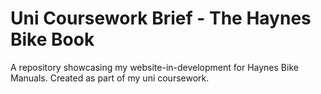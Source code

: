 # Uni Coursework Brief - The Haynes Bike Book
A repository showcasing my website-in-development for Haynes Bike Manuals. Created as part of my uni coursework.
